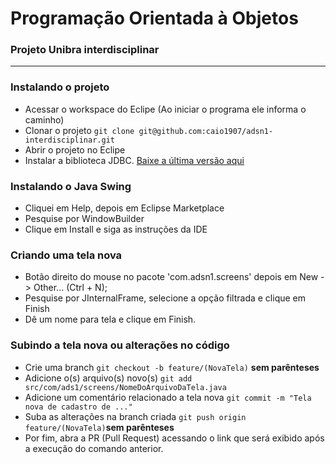 # Programação Orientada à Objetos
### Projeto Unibra interdisciplinar
---
### Instalando o projeto
- Acessar o workspace do Eclipe (Ao iniciar o programa ele informa o caminho)
- Clonar o projeto ```git clone git@github.com:caio1907/adsn1-interdisciplinar.git```
- Abrir o projeto no Eclipe
- Instalar a biblioteca JDBC. [Baixe a última versão aqui](https://mvnrepository.com/artifact/org.xerial/sqlite-jdbc)

### Instalando o Java Swing
- Cliquei em Help, depois em Eclipse Marketplace
- Pesquise por WindowBuilder
- Clique em Install e siga as instruções da IDE

### Criando uma tela nova
- Botão direito do mouse no pacote 'com.adsn1.screens' depois em New -> Other... (Ctrl + N);
- Pesquise por JInternalFrame, selecione a opção filtrada e clique em Finish
- Dê um nome para tela e clique em Finish.

### Subindo a tela nova ou alterações no código
- Crie uma branch ```git checkout -b feature/(NovaTela)``` **sem parênteses**
- Adicione o(s) arquivo(s) novo(s) ```git add src/com/ads1/screens/NomeDoArquivoDaTela.java```
- Adicione um comentário relacionado a tela nova ```git commit -m "Tela nova de cadastro de ..."```
- Suba as alterações na branch criada ```git push origin feature/(NovaTela)```**sem parênteses**
- Por fim, abra a PR (Pull Request) acessando o link que será exibido após a execução do comando anterior.
